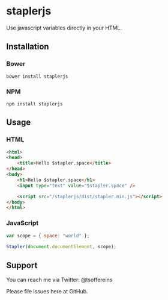# staplerjs
Use javascript variables directly in your HTML.

## Installation

### Bower
`bower install staplerjs`

### NPM
`npm install staplerjs`

## Usage

### HTML
```html
<html>
<head>
	<title>Hello $stapler.space</title>
</head>
<body>
	<h1>Hello $stapler.space</h1>
	<input type="text" value="$stapler.space" />

	<script src="/staplerjs/dist/stapler.min.js"></script>
</body>
</html>
```

### JavaScript
```javascript
var scope = { space: "world" };

Stapler(document.documentElement, scope);
```

## Support

You can reach me via Twitter: @tsoffereins

Please file issues here at GitHub.
